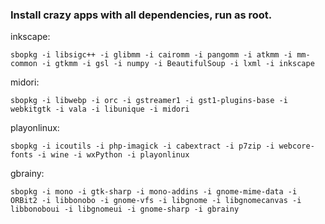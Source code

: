 ### Install crazy apps with all dependencies, run as root.


inkscape:

    sbopkg -i libsigc++ -i glibmm -i cairomm -i pangomm -i atkmm -i mm-common -i gtkmm -i gsl -i numpy -i BeautifulSoup -i lxml -i inkscape

midori:

    sbopkg -i libwebp -i orc -i gstreamer1 -i gst1-plugins-base -i webkitgtk -i vala -i libunique -i midori

playonlinux:

    sbopkg -i icoutils -i php-imagick -i cabextract -i p7zip -i webcore-fonts -i wine -i wxPython -i playonlinux

gbrainy:

    sbopkg -i mono -i gtk-sharp -i mono-addins -i gnome-mime-data -i ORBit2 -i libbonobo -i gnome-vfs -i libgnome -i libgnomecanvas -i libbonoboui -i libgnomeui -i gnome-sharp -i gbrainy

